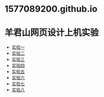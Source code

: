 # 1577089200.github.io
<!doctype html>
<html>
<head>
<meta charset="utf-8">
<title>主页</title>
</head>
<body>
 <h1>羊君山网页设计上机实验</h1>
  <ul>
	<li><a href="第一章.html">实验一</a></li>
	<li><a href="实验二.html">实验二</a></li>
	<li><a href="实验三.html">实验三</a></li>
	<li><a href="实验四.html">实验四</a></li>
	<li><a href="5.html">实验五</a></li>
	<li><a href="实验六.html">实验六</a></li>
	<li><a href="实验七.html">实验七</a></li>
	<li><a href="实验⑧.html">实验八</a></li>
  </ul>
</body>
</html>
